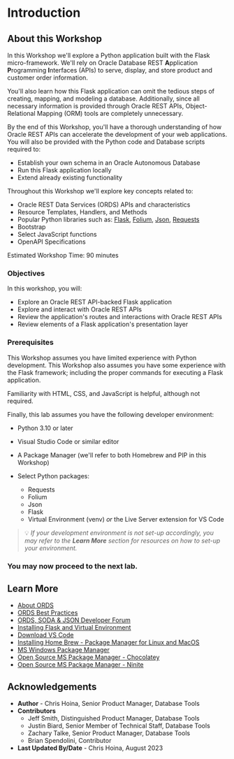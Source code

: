 # Introduction

## About this Workshop

In this Workshop we'll explore a Python application built with the Flask micro-framework. We'll rely on Oracle Database REST **A**pplication **P**rogramming **I**nterfaces (APIs) to serve, display, and store product and customer order information.

You'll also learn how this Flask application can omit the tedious steps of creating, mapping, and modeling a database. Additionally, since all necessary information is provided through Oracle REST APIs, Object-Relational Mapping (ORM) tools are completely unnecessary.

By the end of this Workshop, you'll have a thorough understanding of how Oracle REST APIs can accelerate the development of your web applications. You will also be provided with the Python code and Database scripts required to:

- Establish your own schema in an Oracle Autonomous Database
- Run this Flask application locally
- Extend already existing functionality

Throughout this Workshop we'll explore key concepts related to:

- Oracle REST Data Services (ORDS) APIs and characteristics
- Resource Templates, Handlers, and Methods
- Popular Python libraries such as: [Flask](https://flask.palletsprojects.com/en/2.2.x/), [Folium](https://python-visualization.github.io/folium/), [Json](https://docs.python.org/3/library/json.html), [Requests](https://requests.readthedocs.io/en/latest/)
- Bootstrap
- Select JavaScript functions
- OpenAPI Specifications

Estimated Workshop Time: 90 minutes

### Objectives

In this workshop, you will:

- Explore an Oracle REST API-backed Flask application
- Explore and interact with Oracle REST APIs
- Review the application's routes and interactions with Oracle REST APIs
- Review elements of a Flask application's presentation layer

### Prerequisites

This Workshop assumes you have limited experience with Python development. This Workshop also assumes you have some experience with the Flask framework; including the proper commands for executing a Flask application.

Familiarity with HTML, CSS, and JavaScript is helpful, although not required.

Finally, this lab assumes you have the following developer environment:

- Python 3.10 or later
- Visual Studio Code or similar editor
- A Package Manager (we'll refer to both Homebrew and PIP in this Workshop)
- Select Python packages:

  - Requests
  - Folium
  - Json
  - Flask
  - Virtual Environment (venv) *or* the Live Server extension for VS Code

> 💡 *If your development environment is not set-up accordingly, you may refer to the **Learn More** section for resources on how to set-up your environment.*

### You may now **proceed to the next lab.**

## Learn More

* [About ORDS](https://www.oracle.com/database/technologies/appdev/rest.html)
* [ORDS Best Practices](https://www.oracle.com/database/technologies/appdev/rest/best-practices/)
* [ORDS, SODA & JSON Developer Forum](https://community.oracle.com/tech/developers/categories/oracle_rest_data_services) 
* [Installing Flask and Virtual Environment](https://flask.palletsprojects.com/en/2.2.x/installation/)
* [Download VS Code](https://code.visualstudio.com/download)
* [Installing Home Brew - Package Manager for Linux and MacOS](https://docs.brew.sh/Installation)
* [MS Windows Package Manager](https://docs.microsoft.com/en-us/windows/package-manager/)
* [Open Source MS Package Manager - Chocolatey](https://chocolatey.org/)
* [Open Source MS Package Manager - Ninite](https://ninite.com/)

## Acknowledgements

* **Author** - Chris Hoina, Senior Product Manager, Database Tools
* **Contributors**
  - Jeff Smith, Distinguished Product Manager, Database Tools
  - Justin Biard, Senior Member of Technical Staff, Database Tools
  - Zachary Talke, Senior Product Manager, Database Tools
  - Brian Spendolini, Contributor
* **Last Updated By/Date** - Chris Hoina, August 2023
